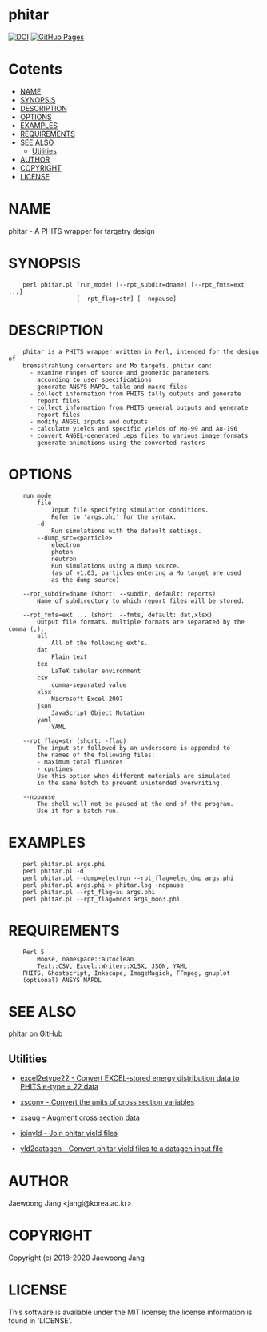# phitar

[![DOI](https://zenodo.org/badge/DOI/10.5281/zenodo.3344971.svg)](https://doi.org/10.5281/zenodo.3229179)
[![GitHub Pages](https://img.shields.io/badge/GitHub%20Pages-https%3A%2F%2Fjangcom.github.io%2Fphitar-brightgreen)](https://jangcom.github.io/phitar/)

# Cotents

<?xml version="1.0" ?>
<html xmlns="http://www.w3.org/1999/xhtml">
<head>
<meta http-equiv="content-type" content="text/html; charset=utf-8" />
<link rev="made" href="mailto:" />
</head>

<body>



<ul id="index">
  <li><a href="#NAME">NAME</a></li>
  <li><a href="#SYNOPSIS">SYNOPSIS</a></li>
  <li><a href="#DESCRIPTION">DESCRIPTION</a></li>
  <li><a href="#OPTIONS">OPTIONS</a></li>
  <li><a href="#EXAMPLES">EXAMPLES</a></li>
  <li><a href="#REQUIREMENTS">REQUIREMENTS</a></li>
  <li><a href="#SEE-ALSO">SEE ALSO</a>
    <ul>
      <li><a href="#Utilities">Utilities</a></li>
    </ul>
  </li>
  <li><a href="#AUTHOR">AUTHOR</a></li>
  <li><a href="#COPYRIGHT">COPYRIGHT</a></li>
  <li><a href="#LICENSE">LICENSE</a></li>
</ul>

<h1 id="NAME">NAME</h1>

<p>phitar - A PHITS wrapper for targetry design</p>

<h1 id="SYNOPSIS">SYNOPSIS</h1>

<pre><code>    perl phitar.pl [run_mode] [--rpt_subdir=dname] [--rpt_fmts=ext ...]
                   [--rpt_flag=str] [--nopause]</code></pre>

<h1 id="DESCRIPTION">DESCRIPTION</h1>

<pre><code>    phitar is a PHITS wrapper written in Perl, intended for the design of
    bremsstrahlung converters and Mo targets. phitar can:
      - examine ranges of source and geomeric parameters
        according to user specifications
      - generate ANSYS MAPDL table and macro files
      - collect information from PHITS tally outputs and generate
        report files
      - collect information from PHITS general outputs and generate
        report files
      - modify ANGEL inputs and outputs
      - calculate yields and specific yields of Mo-99 and Au-196
      - convert ANGEL-generated .eps files to various image formats
      - generate animations using the converted rasters</code></pre>

<h1 id="OPTIONS">OPTIONS</h1>

<pre><code>    run_mode
        file
            Input file specifying simulation conditions.
            Refer to &#39;args.phi&#39; for the syntax.
        -d
            Run simulations with the default settings.
        --dump_src=&lt;particle&gt;
            electron
            photon
            neutron
            Run simulations using a dump source.
            (as of v1.03, particles entering a Mo target are used
            as the dump source)

    --rpt_subdir=dname (short: --subdir, default: reports)
        Name of subdirectory to which report files will be stored.

    --rpt_fmts=ext ... (short: --fmts, default: dat,xlsx)
        Output file formats. Multiple formats are separated by the comma (,).
        all
            All of the following ext&#39;s.
        dat
            Plain text
        tex
            LaTeX tabular environment
        csv
            comma-separated value
        xlsx
            Microsoft Excel 2007
        json
            JavaScript Object Notation
        yaml
            YAML

    --rpt_flag=str (short: -flag)
        The input str followed by an underscore is appended to
        the names of the following files:
        - maximum total fluences
        - cputimes
        Use this option when different materials are simulated
        in the same batch to prevent unintended overwriting.

    --nopause
        The shell will not be paused at the end of the program.
        Use it for a batch run.</code></pre>

<h1 id="EXAMPLES">EXAMPLES</h1>

<pre><code>    perl phitar.pl args.phi
    perl phitar.pl -d
    perl phitar.pl --dump=electron --rpt_flag=elec_dmp args.phi
    perl phitar.pl args.phi &gt; phitar.log -nopause
    perl phitar.pl --rpt_flag=au args.phi
    perl phitar.pl --rpt_flag=moo3 args_moo3.phi</code></pre>

<h1 id="REQUIREMENTS">REQUIREMENTS</h1>

<pre><code>    Perl 5
        Moose, namespace::autoclean
        Text::CSV, Excel::Writer::XLSX, JSON, YAML
    PHITS, Ghostscript, Inkscape, ImageMagick, FFmpeg, gnuplot
    (optional) ANSYS MAPDL</code></pre>

<h1 id="SEE-ALSO">SEE ALSO</h1>

<p><a href="https://github.com/jangcom/phitar">phitar on GitHub</a></p>

<h2 id="Utilities">Utilities</h2>

<ul>

<li><p><a href="https://github.com/jangcom/phitar/tree/master/utils/excel2etype22/excel2etype22.py">excel2etype22 - Convert EXCEL-stored energy distribution data to PHITS e-type = 22 data</a></p>

</li>
<li><p><a href="https://github.com/jangcom/phitar/tree/master/utils/xsconv/xsconv.py">xsconv - Convert the units of cross section variables</a></p>

</li>
<li><p><a href="https://github.com/jangcom/phitar/tree/master/utils/xsaug/xsaug.py">xsaug - Augment cross section data</a></p>

</li>
<li><p><a href="https://github.com/jangcom/phitar/tree/master/utils/joinyld/joinyld.py">joinyld - Join phitar yield files</a></p>

</li>
<li><p><a href="https://github.com/jangcom/phitar/tree/master/utils/yld2datagen/yld2datagen.py">yld2datagen - Convert phitar yield files to a datagen input file</a></p>

</li>
</ul>

<h1 id="AUTHOR">AUTHOR</h1>

<p>Jaewoong Jang &lt;jangj@korea.ac.kr&gt;</p>

<h1 id="COPYRIGHT">COPYRIGHT</h1>

<p>Copyright (c) 2018-2020 Jaewoong Jang</p>

<h1 id="LICENSE">LICENSE</h1>

<p>This software is available under the MIT license; the license information is found in &#39;LICENSE&#39;.</p>


</body>

</html>
